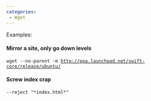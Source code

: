 ```yaml
---
categories:
 - Wget
---
```

Examples:

#### Mirror a site, only go down levels

`wget --no-parent -m `[`http://ppa.launchpad.net/swift-core/release/ubuntu/`](http://ppa.launchpad.net/swift-core/release/ubuntu/)

#### Screw index crap

`--reject "*index.html*"`

